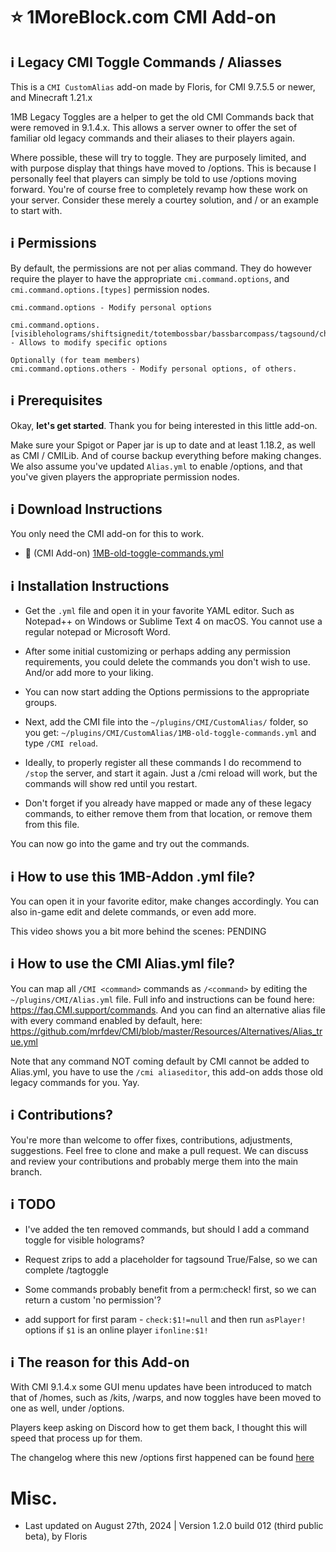 # :star: 1MoreBlock.com CMI Add-on

## <g-emoji class="g-emoji" alias="information_source" fallback-src="https://github.githubassets.com/images/icons/emoji/unicode/2139.png">ℹ️</g-emoji> Legacy CMI Toggle Commands / Aliasses

This is a `CMI CustomAlias` add-on made by Floris, for CMI 9.7.5.5 or newer, and Minecraft 1.21.x

1MB Legacy Toggles are a helper to get the old CMI Commands back that were removed in 9.1.4.x. This allows a server owner to offer the set of familiar old legacy commands and their aliases to their players again. 

Where possible, these will try to toggle. They are purposely limited, and with purpose display that things have moved to /options. This is because I personally feel that players can simply be told to use /options moving forward. You're of course free to completely revamp how these work on your server. Consider these merely a courtey solution, and / or an example to start with.

## <g-emoji class="g-emoji" alias="information_source" fallback-src="https://github.githubassets.com/images/icons/emoji/unicode/2139.png">ℹ️</g-emoji> Permissions

By default, the permissions are not per alias command. They do however require the player to have the appropriate `cmi.command.options`, and `cmi.command.options.[types]` permission nodes.

```
cmi.command.options - Modify personal options

cmi.command.options.[visibleholograms/shiftsignedit/totembossbar/bassbarcompass/tagsound/chatspy/cmdspy/signspy/acceptingpm/acceptingtpa/acceptingmoney] - Allows to modify specific options

Optionally (for team members)
cmi.command.options.others - Modify personal options, of others.
```

## <g-emoji class="g-emoji" alias="information_source" fallback-src="https://github.githubassets.com/images/icons/emoji/unicode/2139.png">ℹ️</g-emoji> Prerequisites

Okay, **let's get started**. Thank you for being interested in this little add-on.

Make sure your Spigot or Paper jar is up to date and at least 1.18.2, as well as CMI / CMILib. And of course backup everything before making changes. We also assume you've updated `Alias.yml` to enable /options, and that you've given players the appropriate permission nodes.

## <g-emoji class="g-emoji" alias="information_source" fallback-src="https://github.githubassets.com/images/icons/emoji/unicode/2139.png">ℹ️</g-emoji> Download Instructions

You only need the CMI add-on for this to work.

- :file_folder: (CMI Add-on) [1MB-old-toggle-commands.yml](/Resources/Add-ons/legacytoggles/1MB-old-toggle-commands.yml)


## <g-emoji class="g-emoji" alias="information_source" fallback-src="https://github.githubassets.com/images/icons/emoji/unicode/2139.png">ℹ️</g-emoji> Installation Instructions

- Get the `.yml` file and open it in your favorite YAML editor. Such as Notepad++ on Windows or Sublime Text 4 on macOS. You cannot use a regular notepad or Microsoft Word.

- After some initial customizing or perhaps adding any permission requirements, you could delete the commands you don't wish to use. And/or add more to your liking.

- You can now start adding the Options permissions to the appropriate groups.

- Next, add the CMI file into the `~/plugins/CMI/CustomAlias/` folder, so you get: `~/plugins/CMI/CustomAlias/1MB-old-toggle-commands.yml` and type `/CMI reload`.

- Ideally, to properly register all these commands I do recommend to `/stop` the server, and start it again. Just a /cmi reload will work, but the commands will show red until you restart.

- Don't forget if you already have mapped or made any of these legacy commands, to either remove them from that location, or remove them from this file. 

You can now go into the game and try out the commands.

## <g-emoji class="g-emoji" alias="information_source" fallback-src="https://github.githubassets.com/images/icons/emoji/unicode/2139.png">ℹ️</g-emoji> How to use this 1MB-Addon .yml file?

You can open it in your favorite editor, make changes accordingly. You can also in-game edit and delete commands, or even add more. 

This video shows you a bit more behind the scenes: PENDING

## <g-emoji class="g-emoji" alias="information_source" fallback-src="https://github.githubassets.com/images/icons/emoji/unicode/2139.png">ℹ️</g-emoji> How to use the CMI Alias.yml file?

You can map all `/CMI <command>` commands as `/<command>` by editing the `~/plugins/CMI/Alias.yml` file. Full info and instructions can be found here: <https://faq.CMI.support/commands>. And you can find an alternative alias file with every command enabled by default, here: <https://github.com/mrfdev/CMI/blob/master/Resources/Alternatives/Alias_true.yml>

Note that any command NOT coming default by CMI cannot be added to Alias.yml, you have to use the `/cmi aliaseditor`, this add-on adds those old legacy commands for you. Yay.

## <g-emoji class="g-emoji" alias="information_source" fallback-src="https://github.githubassets.com/images/icons/emoji/unicode/2139.png">ℹ️</g-emoji> Contributions?

You're more than welcome to offer fixes, contributions, adjustments, suggestions. Feel free to clone and make a pull request. We can discuss and review your contributions and probably merge them into the main branch. 

## <g-emoji class="g-emoji" alias="information_source" fallback-src="https://github.githubassets.com/images/icons/emoji/unicode/2139.png">ℹ️</g-emoji> TODO

- I've added the ten removed commands, but should I add a command toggle for visible holograms?

- Request zrips to add a placeholder for tagsound True/False, so we can complete /tagtoggle

- Some commands probably benefit from a perm:check! first, so we can return a custom 'no permission'?

- add support for first param - `check:$1!=null` and then run `asPlayer!` options if `$1` is an online player `ifonline:$1!`

## <g-emoji class="g-emoji" alias="information_source" fallback-src="https://github.githubassets.com/images/icons/emoji/unicode/2139.png">ℹ️</g-emoji> The reason for this Add-on

With CMI 9.1.4.x some GUI menu updates have been introduced to match that of /homes, such as /kits, /warps, and now toggles have been moved to one as well, under /options.

Players keep asking on Discord how to get them back, I thought this will speed that process up for them. 

The changelog where this new /options first happened can be found [here](https://www.spigotmc.org/resources/cmi-298-commands-insane-kits-portals-essentials-economy-mysql-sqlite-much-more.3742/update?update=452373)

# Misc.

- Last updated on August 27th, 2024 | Version 1.2.0 build 012 (third public beta), by Floris
